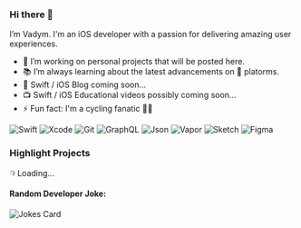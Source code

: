 ### Hi there 👋 

I’m Vadym. I'm an iOS developer with a passion for delivering amazing user experiences.

- 🔭 I’m working on personal projects that will be posted here.
- 📚 I’m always learning about the latest advancements on  platorms.
- 📝 Swift / iOS Blog coming soon...
- 📺 Swift / iOS Educational videos possibly coming soon...
- ⚡️ Fun fact: I'm a cycling fanatic 🚴🏻

![Swift](https://img.shields.io/badge/Swift-F05138?style=flat&logo=swift&logoColor=white)
![Xcode](https://img.shields.io/badge/Xcode-147EFB?style=flat&logo=xcode&logoColor=white)
![Git](https://img.shields.io/badge/GIT-E44C30?style=flat&logo=git&logoColor=white)
![GraphQL](https://img.shields.io/badge/GraphQL-E10098?style=flat&logo=graphql&logoColor=white)
![Json](https://img.shields.io/badge/json-5E5C5C?style=flat&logo=json&logoColor=white)
![Vapor](https://img.shields.io/badge/Vapor-0D0D0D?style=flat&logo=vapor&logoColor=white)
![Sketch](https://img.shields.io/badge/Sketch-F7B500?style=flat&logo=sketch&logoColor=white)
![Figma](https://img.shields.io/badge/Figma-F24E1E?style=flat&logo=figma&logoColor=white)

### Highlight Projects

<img src="loading.gif" alt="drawing" width="10"/> Loading...

#### Random Developer Joke:
![Jokes Card](https://readme-jokes.vercel.app/api)
